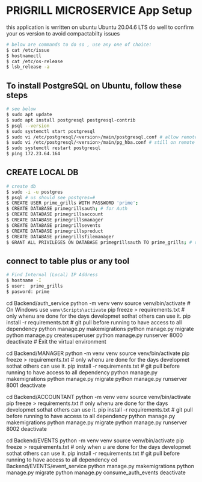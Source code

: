 # PRIGRILL MICROSERVICE App Setup

this application is wrritten on ubuntu Ubuntu 20.04.6 LTS  do well to confirm your os version to avoid compactabilty issues

```bash
# below are commands to do so , use any one of choice:
$ cat /etc/issue
$ hostnamectl
$ cat /etc/os-release
$ lsb_release -a
```

## To install PostgreSQL on Ubuntu, follow these steps

```bash
# see below
$ sudo apt update
$ sudo apt install postgresql postgresql-contrib
$ psql --version
$ sudo systemctl start postgresql
$ sudo vi /etc/postgresql/<version>/main/postgresql.conf # allow remote access by adding this line : listen_addresses = '*'
$ sudo vi /etc/postgresql/<version>/main/pg_hba.conf # still on remote access: host    all             all             0.0.0.0/0            md5
$ sudo systemctl restart postgresql
$ ping 172.23.64.164
```

## CREATE LOCAL DB

```bash
# create db
$ sudo -i -u postgres
$ psql # us should see postgres=#
$ CREATE USER prime_grills WITH PASSWORD 'prime';
$ CREATE DATABASE primegrillsauth; # for Auth
$ CREATE DATABASE primegrillsaccount
$ CREATE DATABASE primegrillsmanager
$ CREATE DATABASE primegrillsevents
$ CREATE DATABASE primegrillsproduct
$ CREATE DATABASE primegrillsfilemanager
$ GRANT ALL PRIVILEGES ON DATABASE primegrillsauth TO prime_grills; # do for db created
```

## connect to table plus or any tool

```bash
# Find Internal (Local) IP Address
$ hostname -I
$ user:  prime_grills 
$ pasword: prime
```

cd Backend/auth_service
python -m venv venv
source venv/bin/activate  # On Windows use `venv\Scripts\activate`
pip freeze > requirements.txt # only whenu are done for the days developmet sothat others can use it.
pip install -r requirements.txt # git pull before running to have access to all dependency
python manage.py makemigrations
python manage.py migrate
python manage.py createsuperuser
python manage.py runserver 8000
deactivate  # Exit the virtual environment

cd  Backend/MANAGER
python -m venv venv
source venv/bin/activate
pip freeze > requirements.txt # only whenu are done for the days developmet sothat others can use it.
pip install -r requirements.txt # git pull before running to have access to all dependency
python manage.py makemigrations
python manage.py migrate
python manage.py runserver 8001
deactivate

cd Backend/ACCOUNTANT
python -m venv venv
source venv/bin/activate
pip freeze > requirements.txt # only whenu are done for the days developmet sothat others can use it.
pip install -r requirements.txt # git pull before running to have access to all dependency
python manage.py makemigrations
python manage.py migrate
python manage.py runserver 8002
deactivate

cd Backend/EVENTS
python -m venv venv
source venv/bin/activate
pip freeze > requirements.txt # only when u are done for the days developmet sothat others can use it.
pip install -r requirements.txt # git pull before running to have access to all dependency
cd Backend/EVENTS/event_service
python manage.py makemigrations
python manage.py migrate
python manage.py consume_auth_events
deactivate
